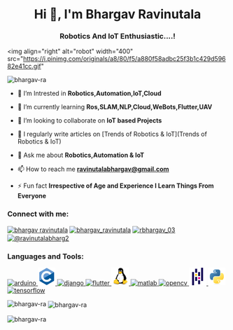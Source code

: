 <h1 align="center">Hi 👋, I'm Bhargav Ravinutala</h1>
<h3 align="center">Robotics And IoT Enthusiastic....!</h3>

<img align="right" alt="robot" width="400" src="https://i.pinimg.com/originals/a8/80/f5/a880f58adbc25f3b1c429d59682e41cc.gif"

<p align="left"> <img src="https://komarev.com/ghpvc/?username=bhargav-ra&label=Profile%20views&color=0e75b6&style=flat" alt="bhargav-ra" /> </p>

- 🔭 I’m Intrested in **Robotics,Automation,IoT,Cloud**

- 🌱 I’m currently learning **Ros,SLAM,NLP,Cloud,WeBots,Flutter,UAV**

- 👯 I’m looking to collaborate on **IoT based Projects**

- 📝 I regularly write articles on [Trends of Robotics & IoT](Trends of Robotics & IoT)

- 💬 Ask me about **Robotics,Automation & IoT**

- 📫 How to reach me **ravinutalabhargav@gmail.com**

- ⚡ Fun fact **Irrespective of Age and Experience I Learn Things From Everyone**

<h3 align="left">Connect with me:</h3>
<p align="left">
<a href="https://linkedin.com/in/bhargav ravinutala" target="blank"><img align="center" src="https://raw.githubusercontent.com/rahuldkjain/github-profile-readme-generator/master/src/images/icons/Social/linked-in-alt.svg" alt="bhargav ravinutala" height="30" width="40" /></a>
<a href="https://instagram.com/bhargav_ravinutala" target="blank"><img align="center" src="https://raw.githubusercontent.com/rahuldkjain/github-profile-readme-generator/master/src/images/icons/Social/instagram.svg" alt="bhargav_ravinutala" height="30" width="40" /></a>
<a href="https://www.codechef.com/users/rbhargav_03" target="blank"><img align="center" src="https://cdn.jsdelivr.net/npm/simple-icons@3.1.0/icons/codechef.svg" alt="rbhargav_03" height="30" width="40" /></a>
<a href="https://www.hackerrank.com/@ravinutalabharg2" target="blank"><img align="center" src="https://raw.githubusercontent.com/rahuldkjain/github-profile-readme-generator/master/src/images/icons/Social/hackerrank.svg" alt="@ravinutalabharg2" height="30" width="40" /></a>
</p>

<h3 align="left">Languages and Tools:</h3>
<p align="left"> <a href="https://www.arduino.cc/" target="_blank" rel="noreferrer"> <img src="https://cdn.worldvectorlogo.com/logos/arduino-1.svg" alt="arduino" width="40" height="40"/> </a> <a href="https://www.cprogramming.com/" target="_blank" rel="noreferrer"> <img src="https://raw.githubusercontent.com/devicons/devicon/master/icons/c/c-original.svg" alt="c" width="40" height="40"/> </a> <a href="https://www.djangoproject.com/" target="_blank" rel="noreferrer"> <img src="https://cdn.worldvectorlogo.com/logos/django.svg" alt="django" width="40" height="40"/> </a> <a href="https://flutter.dev" target="_blank" rel="noreferrer"> <img src="https://www.vectorlogo.zone/logos/flutterio/flutterio-icon.svg" alt="flutter" width="40" height="40"/> </a> <a href="https://www.linux.org/" target="_blank" rel="noreferrer"> <img src="https://raw.githubusercontent.com/devicons/devicon/master/icons/linux/linux-original.svg" alt="linux" width="40" height="40"/> </a> <a href="https://www.mathworks.com/" target="_blank" rel="noreferrer"> <img src="https://upload.wikimedia.org/wikipedia/commons/2/21/Matlab_Logo.png" alt="matlab" width="40" height="40"/> </a> <a href="https://opencv.org/" target="_blank" rel="noreferrer"> <img src="https://www.vectorlogo.zone/logos/opencv/opencv-icon.svg" alt="opencv" width="40" height="40"/> </a> <a href="https://pandas.pydata.org/" target="_blank" rel="noreferrer"> <img src="https://raw.githubusercontent.com/devicons/devicon/2ae2a900d2f041da66e950e4d48052658d850630/icons/pandas/pandas-original.svg" alt="pandas" width="40" height="40"/> </a> <a href="https://www.python.org" target="_blank" rel="noreferrer"> <img src="https://raw.githubusercontent.com/devicons/devicon/master/icons/python/python-original.svg" alt="python" width="40" height="40"/> </a> <a href="https://www.tensorflow.org" target="_blank" rel="noreferrer"> <img src="https://www.vectorlogo.zone/logos/tensorflow/tensorflow-icon.svg" alt="tensorflow" width="40" height="40"/> </a> </p>

<p><img align="left" src="https://github-readme-stats.vercel.app/api/top-langs?username=bhargav-ra&show_icons=true&locale=en&layout=compact" alt="bhargav-ra" /></p>

<p>&nbsp;<img align="center" src="https://github-readme-stats.vercel.app/api?username=bhargav-ra&show_icons=true&locale=en" alt="bhargav-ra" /></p>

<p><img align="center" src="https://github-readme-streak-stats.herokuapp.com/?user=bhargav-ra&" alt="bhargav-ra" /></p>
